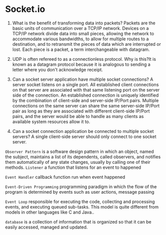 # Socket.io

1. What is the benefit of transforming data into packets?
Packets are the basic units of communication over a TCP/IP network. Devices on a TCP/IP network divide data into small pieces, allowing the network to accommodate various bandwidths, to allow for multiple routes to a destination, and to retransmit the pieces of data which are interrupted or lost. Each piece is a packet, a term interchangeable with datagram.

2. UDP is often refereed to as a connectionless protocol. Why is this?It is known as a datagram protocol because it is analogous to sending a letter where you don't acknowledge receipt.

3. Can a socket server application have multiple socket connections?
A server socket listens on a single port. All established client connections on that server are associated with that same listening port on the server side of the connection. An established connection is uniquely identified by the combination of client-side and server-side IP/Port pairs. Multiple connections on the same server can share the same server-side IP/Port pair as long as they are associated with different client-side IP/Port pairs, and the server would be able to handle as many clients as available system resources allow it to.

4. Can a socket connection application be connected to multiple socket servers?
A single client-side server should only connect to one socket server.

`Observer Pattern`  is a software design pattern in which an object, named the subject, maintains a list of its dependents, called observers, and notifies them automatically of any state changes, usually by calling one of their methods.
`Listener` a function that listens for an event to happened

`Event Handler` callback function run when event happened

`Event-Driven Programming` programming paradigm in which the flow of the program is determined by events such as user actions, message passing

`Event Loop` responsible for executing the code, collecting and processing events, and executing queued sub-tasks. This model is quite different from models in other languages like C and Java..

`database` is a collection of information that is organized so that it can be easily accessed, managed and updated.
